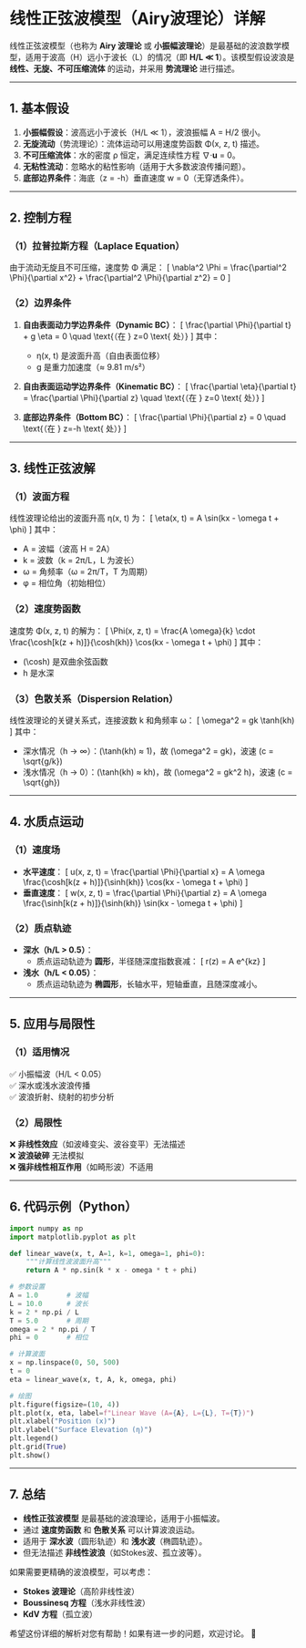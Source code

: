 # **线性正弦波模型（Airy波理论）详解**

线性正弦波模型（也称为 **Airy 波理论** 或 **小振幅波理论**）是最基础的波浪数学模型，适用于波高（H）远小于波长（L）的情况（即 **H/L ≪ 1**）。该模型假设波浪是 **线性、无旋、不可压缩流体** 的运动，并采用 **势流理论** 进行描述。

---

## **1. 基本假设**
1. **小振幅假设**：波高远小于波长（H/L ≪ 1），波浪振幅 A = H/2 很小。
2. **无旋流动**（势流理论）：流体运动可以用速度势函数 Φ(x, z, t) 描述。
3. **不可压缩流体**：水的密度 ρ 恒定，满足连续性方程 ∇·**u** = 0。
4. **无粘性流动**：忽略水的粘性影响（适用于大多数波浪传播问题）。
5. **底部边界条件**：海底（z = -h）垂直速度 w = 0（无穿透条件）。

---

## **2. 控制方程**
### **（1）拉普拉斯方程（Laplace Equation）**
由于流动无旋且不可压缩，速度势 Φ 满足：
\[
\nabla^2 \Phi = \frac{\partial^2 \Phi}{\partial x^2} + \frac{\partial^2 \Phi}{\partial z^2} = 0
\]

### **（2）边界条件**
1. **自由表面动力学边界条件（Dynamic BC）**：
   \[
   \frac{\partial \Phi}{\partial t} + g \eta = 0 \quad \text{（在 } z=0 \text{ 处）}
   \]
   其中：
   - η(x, t) 是波面升高（自由表面位移）
   - g 是重力加速度（≈ 9.81 m/s²）

2. **自由表面运动学边界条件（Kinematic BC）**：
   \[
   \frac{\partial \eta}{\partial t} = \frac{\partial \Phi}{\partial z} \quad \text{（在 } z=0 \text{ 处）}
   \]

3. **底部边界条件（Bottom BC）**：
   \[
   \frac{\partial \Phi}{\partial z} = 0 \quad \text{（在 } z=-h \text{ 处）}
   \]

---

## **3. 线性正弦波解**
### **（1）波面方程**
线性波理论给出的波面升高 η(x, t) 为：
\[
\eta(x, t) = A \sin(kx - \omega t + \phi)
\]
其中：
- A = 波幅（波高 H = 2A）
- k = 波数（k = 2π/L，L 为波长）
- ω = 角频率（ω = 2π/T，T 为周期）
- φ = 相位角（初始相位）

### **（2）速度势函数**
速度势 Φ(x, z, t) 的解为：
\[
\Phi(x, z, t) = \frac{A \omega}{k} \cdot \frac{\cosh[k(z + h)]}{\cosh(kh)} \cos(kx - \omega t + \phi)
\]
其中：
- \(\cosh\) 是双曲余弦函数
- h 是水深

### **（3）色散关系（Dispersion Relation）**
线性波理论的关键关系式，连接波数 k 和角频率 ω：
\[
\omega^2 = gk \tanh(kh)
\]
其中：
- 深水情况（h → ∞）：\(\tanh(kh) ≈ 1\)，故 \(\omega^2 = gk\)，波速 \(c = \sqrt{g/k}\)
- 浅水情况（h → 0）：\(\tanh(kh) ≈ kh\)，故 \(\omega^2 = gk^2 h\)，波速 \(c = \sqrt{gh}\)

---

## **4. 水质点运动**
### **（1）速度场**
- **水平速度**：
  \[
  u(x, z, t) = \frac{\partial \Phi}{\partial x} = A \omega \frac{\cosh[k(z + h)]}{\sinh(kh)} \cos(kx - \omega t + \phi)
  \]
- **垂直速度**：
  \[
  w(x, z, t) = \frac{\partial \Phi}{\partial z} = A \omega \frac{\sinh[k(z + h)]}{\sinh(kh)} \sin(kx - \omega t + \phi)
  \]

### **（2）质点轨迹**
- **深水（h/L > 0.5）**：
  - 质点运动轨迹为 **圆形**，半径随深度指数衰减：
    \[
    r(z) = A e^{kz}
    \]
- **浅水（h/L < 0.05）**：
  - 质点运动轨迹为 **椭圆形**，长轴水平，短轴垂直，且随深度减小。

---

## **5. 应用与局限性**
### **（1）适用情况**
✅ 小振幅波（H/L < 0.05）  
✅ 深水或浅水波浪传播  
✅ 波浪折射、绕射的初步分析  

### **（2）局限性**
❌ **非线性效应**（如波峰变尖、波谷变平）无法描述  
❌ **波浪破碎** 无法模拟  
❌ **强非线性相互作用**（如畸形波）不适用  

---

## **6. 代码示例（Python）**
```python
import numpy as np
import matplotlib.pyplot as plt

def linear_wave(x, t, A=1, k=1, omega=1, phi=0):
    """计算线性波波面升高"""
    return A * np.sin(k * x - omega * t + phi)

# 参数设置
A = 1.0       # 波幅
L = 10.0      # 波长
k = 2 * np.pi / L
T = 5.0       # 周期
omega = 2 * np.pi / T
phi = 0       # 相位

# 计算波面
x = np.linspace(0, 50, 500)
t = 0
eta = linear_wave(x, t, A, k, omega, phi)

# 绘图
plt.figure(figsize=(10, 4))
plt.plot(x, eta, label=f"Linear Wave (A={A}, L={L}, T={T})")
plt.xlabel("Position (x)")
plt.ylabel("Surface Elevation (η)")
plt.legend()
plt.grid(True)
plt.show()
```

---

## **7. 总结**
- **线性正弦波模型** 是最基础的波浪理论，适用于小振幅波。
- 通过 **速度势函数** 和 **色散关系** 可以计算波浪运动。
- 适用于 **深水波**（圆形轨迹）和 **浅水波**（椭圆轨迹）。
- 但无法描述 **非线性波浪**（如Stokes波、孤立波等）。

如果需要更精确的波浪模型，可以考虑：
- **Stokes 波理论**（高阶非线性波）
- **Boussinesq 方程**（浅水非线性波）
- **KdV 方程**（孤立波）

希望这份详细的解析对您有帮助！如果有进一步的问题，欢迎讨论。 🚀